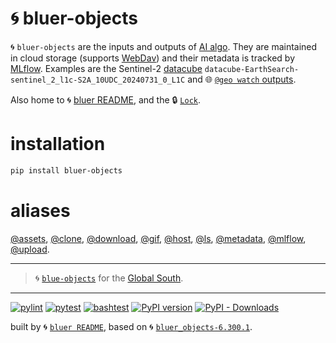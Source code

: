 # 🌀 bluer-objects

🌀 `bluer-objects` are the inputs and outputs of [AI algo](https://github.com/kamangir/giza). They are maintained in cloud storage (supports [WebDav](https://pypi.org/project/webdavclient3/)) and their metadata is tracked by [MLflow](https://mlflow.org/). Examples are the Sentinel-2 [datacube](https://github.com/kamangir/blue-geo/tree/main/blue_geo/datacube) `datacube-EarthSearch-sentinel_2_l1c-S2A_10UDC_20240731_0_L1C` and 🌐 [`@geo watch` outputs](https://github.com/kamangir/blue-geo/tree/main/blue_geo/watch).

Also home to 🌀 [bluer README](./bluer_objects/README/), and the 🔒 [`Lock`](./bluer_objects/mlflow/lock/).

# installation

```bash
pip install bluer-objects
```

# aliases

[@assets](./bluer_objects/docs/aliases/assets.md), 
[@clone](./bluer_objects/docs/aliases/clone.md), 
[@download](./bluer_objects/docs/aliases/download.md), 
[@gif](./bluer_objects/docs/aliases/gif.md), 
[@host](./bluer_objects/docs/aliases/host.md), 
[@ls](./bluer_objects/docs/aliases/ls.md), 
[@metadata](./bluer_objects/docs/aliases/metadata.md), 
[@mlflow](./bluer_objects/docs/aliases/mlflow.md), 
[@upload](./bluer_objects/docs/aliases/upload.md).

---

> 🌀 [`blue-objects`](https://github.com/kamangir/blue-objects) for the [Global South](https://github.com/kamangir/bluer-south).

---


[![pylint](https://github.com/kamangir/bluer-objects/actions/workflows/pylint.yml/badge.svg)](https://github.com/kamangir/bluer-objects/actions/workflows/pylint.yml) [![pytest](https://github.com/kamangir/bluer-objects/actions/workflows/pytest.yml/badge.svg)](https://github.com/kamangir/bluer-objects/actions/workflows/pytest.yml) [![bashtest](https://github.com/kamangir/bluer-objects/actions/workflows/bashtest.yml/badge.svg)](https://github.com/kamangir/bluer-objects/actions/workflows/bashtest.yml) [![PyPI version](https://img.shields.io/pypi/v/bluer-objects.svg)](https://pypi.org/project/bluer-objects/) [![PyPI - Downloads](https://img.shields.io/pypi/dd/bluer-objects)](https://pypistats.org/packages/bluer-objects)

built by 🌀 [`bluer README`](https://github.com/kamangir/bluer-objects/tree/main/bluer_objects/README), based on 🌀 [`bluer_objects-6.300.1`](https://github.com/kamangir/bluer-objects).
